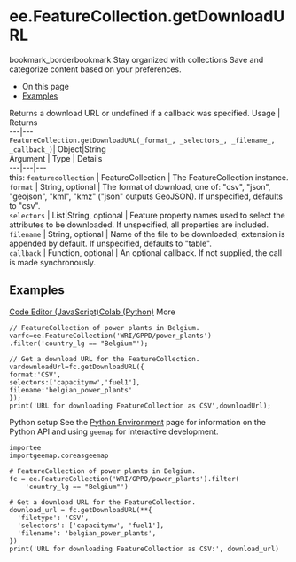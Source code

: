  
#  ee.FeatureCollection.getDownloadURL
bookmark_borderbookmark Stay organized with collections  Save and categorize content based on your preferences. 
  * On this page
  * [Examples](https://developers.google.com/earth-engine/apidocs/ee-featurecollection-getdownloadurl#examples)


Returns a download URL or undefined if a callback was specified.
Usage | Returns  
---|---  
`FeatureCollection.getDownloadURL(_format_, _selectors_, _filename_, _callback_)`|  Object|String  
Argument | Type | Details  
---|---|---  
this: `featurecollection` | FeatureCollection | The FeatureCollection instance.  
`format` | String, optional | The format of download, one of: "csv", "json", "geojson", "kml", "kmz" ("json" outputs GeoJSON). If unspecified, defaults to "csv".  
`selectors` | List<String>|String, optional | Feature property names used to select the attributes to be downloaded. If unspecified, all properties are included.  
`filename` | String, optional | Name of the file to be downloaded; extension is appended by default. If unspecified, defaults to "table".  
`callback` | Function, optional | An optional callback. If not supplied, the call is made synchronously.  
## Examples
[Code Editor (JavaScript)](https://developers.google.com/earth-engine/apidocs/ee-featurecollection-getdownloadurl#code-editor-javascript-sample)[Colab (Python)](https://developers.google.com/earth-engine/apidocs/ee-featurecollection-getdownloadurl#colab-python-sample) More
```
// FeatureCollection of power plants in Belgium.
varfc=ee.FeatureCollection('WRI/GPPD/power_plants')
.filter('country_lg == "Belgium"');

// Get a download URL for the FeatureCollection.
vardownloadUrl=fc.getDownloadURL({
format:'CSV',
selectors:['capacitymw','fuel1'],
filename:'belgian_power_plants'
});
print('URL for downloading FeatureCollection as CSV',downloadUrl);
```
Python setup
See the [ Python Environment](https://developers.google.com/earth-engine/guides/python_install) page for information on the Python API and using `geemap` for interactive development.
```
importee
importgeemap.coreasgeemap
```
```
# FeatureCollection of power plants in Belgium.
fc = ee.FeatureCollection('WRI/GPPD/power_plants').filter(
    'country_lg == "Belgium"')

# Get a download URL for the FeatureCollection.
download_url = fc.getDownloadURL(**{
  'filetype': 'CSV',
  'selectors': ['capacitymw', 'fuel1'],
  'filename': 'belgian_power_plants',
})
print('URL for downloading FeatureCollection as CSV:', download_url)
```

